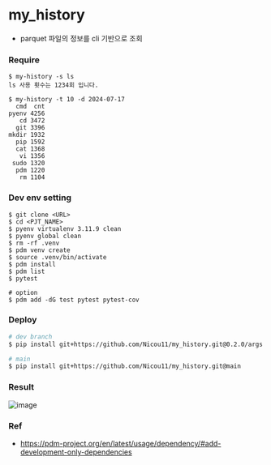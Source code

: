 # my_history
- parquet 파일의 정보를 cli 기반으로 조회

### Require
```
$ my-history -s ls
ls 사용 횟수는 1234회 입니다.

$ my-history -t 10 -d 2024-07-17
  cmd  cnt
pyenv 4256
   cd 3472
  git 3396
mkdir 1932
  pip 1592
  cat 1368
   vi 1356
 sudo 1320
  pdm 1220
   rm 1104
```
### Dev env setting
```
$ git clone <URL>
$ cd <PJT_NAME>
$ pyenv virtualenv 3.11.9 clean 
$ pyenv global clean 
$ rm -rf .venv
$ pdm venv create
$ source .venv/bin/activate
$ pdm install
$ pdm list
$ pytest

# option 
$ pdm add -dG test pytest pytest-cov
```
### Deploy
```bash
# dev branch
$ pip install git+https://github.com/Nicou11/my_history.git@0.2.0/args

# main
$ pip install git+https://github.com/Nicou11/my_history.git@main
```

### Result
![image](https://github.com/user-attachments/assets/de719535-7228-4380-8ecf-b937d51d57a2)

### Ref
- https://pdm-project.org/en/latest/usage/dependency/#add-development-only-dependencies

